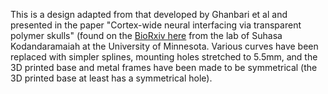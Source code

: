 This is a design adapted from that developed by Ghanbari et al and presented in the paper
"Cortex-wide neural interfacing via transparent polymer skulls" (found on the [BioRxiv
here](https://www.biorxiv.org/content/10.1101/387142v2) from the lab of Suhasa
Kodandaramaiah at the University of Minnesota. Various curves have been replaced with
simpler splines, mounting holes stretched to 5.5mm, and the 3D printed base and metal
frames have been made to be symmetrical (the 3D printed base at least has a symmetrical
hole).
